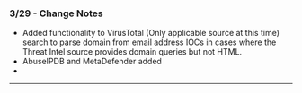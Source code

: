 
### 3/29 - Change Notes

- Added functionality to VirusTotal (Only applicable source at this time) search to parse domain from email address IOCs in cases where the Threat Intel source provides domain queries but not HTML. 
- AbuseIPDB and MetaDefender added
- 

***